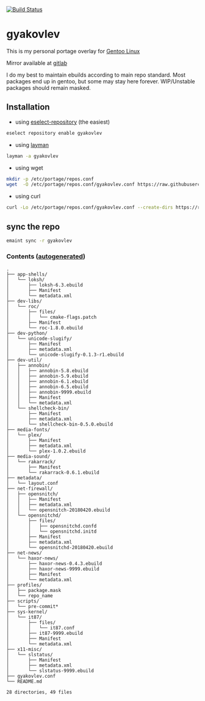 [![Build Status](https://travis-ci.org/gyakovlev/gentoo-overlay.svg?branch=master)](https://travis-ci.org/gyakovlev/gentoo-overlay)
# gyakovlev
This is my personal portage overlay for [Gentoo Linux](https://gentoo.org/)

Mirror available at [gitlab](https://gitlab.com/gyakovlev/gentoo-overlay)

I do my best to maintain ebuilds according to main repo standard.
Most packages end up in gentoo, but some may stay here forever.
WIP/Unstable packages should remain masked.

## Installation

- using [eselect-repository](https://packages.gentoo.org/packages/app-eselect/eselect-repository) (the easiest)
```sh
eselect repository enable gyakovlev
```

- using [layman](https://packages.gentoo.org/packages/app-portage/layman)
```sh
layman -a gyakovlev
```

- using wget
```sh
mkdir -p /etc/portage/repos.conf
wget  -O /etc/portage/repos.conf/gyakovlev.conf https://raw.githubusercontent.com/gyakovlev/gentoo-overlay/master/gyakovlev.conf
```

- using curl
```sh
curl -Lo /etc/portage/repos.conf/gyakovlev.conf --create-dirs https://raw.githubusercontent.com/gyakovlev/gentoo-overlay/master/gyakovlev.conf
```

## sync the repo

```sh
emaint sync -r gyakovlev
```

### Contents ([autogenerated](scripts/pre-commit))
[comment]: # (text below will be generated using pre-commit hook. this line is not visible when rendered.)
```Hack
.
├── app-shells/
│   └── loksh/
│       ├── loksh-6.3.ebuild
│       ├── Manifest
│       └── metadata.xml
├── dev-libs/
│   └── roc/
│       ├── files/
│       │   └── cmake-flags.patch
│       ├── Manifest
│       └── roc-1.8.0.ebuild
├── dev-python/
│   └── unicode-slugify/
│       ├── Manifest
│       ├── metadata.xml
│       └── unicode-slugify-0.1.3-r1.ebuild
├── dev-util/
│   ├── annobin/
│   │   ├── annobin-5.8.ebuild
│   │   ├── annobin-5.9.ebuild
│   │   ├── annobin-6.1.ebuild
│   │   ├── annobin-6.5.ebuild
│   │   ├── annobin-9999.ebuild
│   │   ├── Manifest
│   │   └── metadata.xml
│   └── shellcheck-bin/
│       ├── Manifest
│       ├── metadata.xml
│       └── shellcheck-bin-0.5.0.ebuild
├── media-fonts/
│   └── plex/
│       ├── Manifest
│       ├── metadata.xml
│       └── plex-1.0.2.ebuild
├── media-sound/
│   └── rakarrack/
│       ├── Manifest
│       └── rakarrack-0.6.1.ebuild
├── metadata/
│   └── layout.conf
├── net-firewall/
│   ├── opensnitch/
│   │   ├── Manifest
│   │   ├── metadata.xml
│   │   └── opensnitch-20180420.ebuild
│   └── opensnitchd/
│       ├── files/
│       │   ├── opensnitchd.confd
│       │   └── opensnitchd.initd
│       ├── Manifest
│       ├── metadata.xml
│       └── opensnitchd-20180420.ebuild
├── net-news/
│   └── haxor-news/
│       ├── haxor-news-0.4.3.ebuild
│       ├── haxor-news-9999.ebuild
│       ├── Manifest
│       └── metadata.xml
├── profiles/
│   ├── package.mask
│   └── repo_name
├── scripts/
│   └── pre-commit*
├── sys-kernel/
│   └── it87/
│       ├── files/
│       │   └── it87.conf
│       ├── it87-9999.ebuild
│       ├── Manifest
│       └── metadata.xml
├── x11-misc/
│   └── slstatus/
│       ├── Manifest
│       ├── metadata.xml
│       └── slstatus-9999.ebuild
├── gyakovlev.conf
└── README.md

28 directories, 49 files
```
